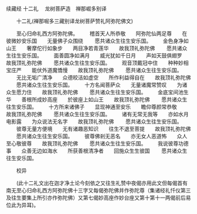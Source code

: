 续藏经   十二礼
　龙树菩萨造　禅那崛多别译
　　 

　　十二礼(禅那啒多三藏别译龙树菩萨赞礼阿弥陀佛文)

　　至心归命礼西方阿弥陀佛。
　　稽首天人所恭敬　　阿弥陀仙两足尊　　在彼微妙安乐国　　无量佛子众围绕
　　愿共诸众生往生安乐国。
　　金色身净如山王　　奢摩佗行如象步　　两目净若青莲华　　故我顶礼弥陀佛
　　愿共诸众生往生安乐国。
　　面善圆净如满月　　威光犹如千日月　　声如天鼓俱翅罗　　故我顶礼弥陀佛
　　愿共诸众生往生安乐国。
　　观音顶戴冠中住　　种种妙相宝庄严　　能伏外道魔憍慢　　故我顶礼弥陀佛
　　愿共诸众生往生安乐国。
　　无比无垢广清净　　众德皎洁如虚空　　所作利益得自在　　故我顶礼弥陀佛
　　愿共诸众生往生安乐国。
　　十方名闻菩萨众　　无量诸魔常赞叹　　为诸众生愿力住　　故我顶礼弥陀佛
　　愿共诸众生往生安乐国。
　　金底宝间池生华　　善根所成妙高座　　於彼座上如山王　　故我顶礼弥陀佛
　　愿共诸众生往生安乐国。
　　十方所来诸佛子　　显现神通至安乐　　瞻仰尊颜常恭敬　　故我顶礼弥陀佛
　　愿共诸众生往生安乐国。
　　诸有无常无我等　　亦如水月电影露　　为众说法无名字　　故我顶礼弥陀佛
　　愿共诸众生往生安乐国。
　　彼尊无量方便境　　无有诸趣恶知识　　往生不退至菩提　　故我顶礼弥陀佛
　　愿共诸众生往生安乐国。
　　彼尊佛剎无恶名　　亦无女人恶道怖　　众人至心敬彼尊　　故我顶礼弥陀佛
　　愿共诸众生往生安乐国。
　　我说彼尊功德事　　众善无边如海水　　所获善根清净者　　回施众生生彼国
　　愿共诸众生往生安乐国。

　　校异

　　(此十二礼文出在迦才净土论今刻依之又往生礼赞中夜偈亦用此文但每偈首有南无至心归命礼西方阿弥陀佛十三字又每偈弥陀佛并作弥陀尊（集诸经礼忏仪第三及往生要集上所引亦作弥陀佛）又第七偈妙高座作妙台座又第十第十一两偈前后易位此为异耳)。
